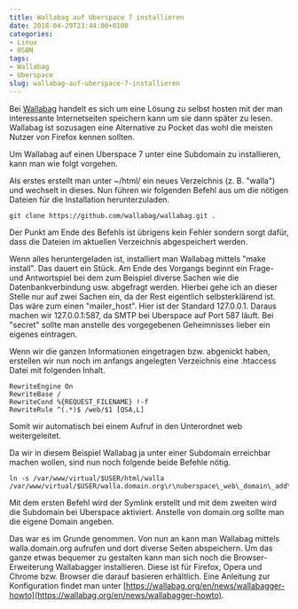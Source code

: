 ```yaml
---
title: Wallabag auf Uberspace 7 installieren
date: 2018-04-29T23:44:00+0100
categories:
- Linux
- OSBN
tags:
- Wallabag
- Uberspace
slug: wallabag-auf-uberspace-7-installieren
---
```

Bei [Wallabag](https://wallabag.org/de) handelt es sich um eine Lösung zu selbst hosten mit der man interessante Internetseiten speichern kann um sie dann später zu lesen. Wallabag ist sozusagen eine Alternative zu Pocket das wohl die meisten Nutzer von Firefox kennen sollten.

Um Wallabag auf einen Uberspace 7 unter eine Subdomain zu installieren, kann man wie folgt vorgehen.

Als erstes erstellt man unter ~/html/ ein neues Verzeichnis (z. B. "walla") und wechselt in dieses. Nun führen wir folgenden Befehl aus um die nötigen Dateien für die Installation herunterzuladen.

<pre class="line-numbers" style="white-space:pre-wrap;">
<code class="language-bash">git clone https://github.com/wallabag/wallabag.git .</code>
</pre>

Der Punkt am Ende des Befehls ist übrigens kein Fehler sondern sorgt dafür, dass die Dateien im aktuellen Verzeichnis abgespeichert werden.

Wenn alles heruntergeladen ist, installiert man Wallabag mittels "make install". Das dauert ein Stück. Am Ende des Vorgangs beginnt ein Frage- und Antwortspiel bei dem zum Beispiel diverse Sachen wie die Datenbankverbindung usw. abgefragt werden. Hierbei gehe ich an dieser Stelle nur auf zwei Sachen ein, da der Rest eigentlich selbsterklärend ist. Das wäre zum einen "mailer_host". Hier ist der Standard 127.0.0.1. Daraus machen wir 127.0.0.1:587, da SMTP bei Uberspace auf Port 587 läuft. Bei "secret" sollte man anstelle des vorgegebenen Geheimnisses lieber ein eigenes eintragen.

Wenn wir die ganzen Informationen eingetragen bzw. abgenickt haben, erstellen wir nun noch im anfangs angelegten Verzeichnis eine .htaccess Datei mit folgenden Inhalt.

<pre class="line-numbers" style="white-space:pre-wrap;">
<code class="language-bash">RewriteEngine On
RewriteBase /
RewriteCond %{REQUEST_FILENAME} !-f
RewriteRule ^(.*)$ /web/$1 [QSA,L]</code>
</pre>

Somit wir automatisch bei einem Aufruf in den Unterordnet web weitergeleitet.

Da wir in diesem Beispiel Wallabag ja unter einer Subdomain erreichbar machen wollen, sind nun noch folgende beide Befehle nötig.

<pre class="line-numbers" style="white-space:pre-wrap;">
<code class="language-bash">ln -s /var/www/virtual/$USER/html/walla /var/www/virtual/$USER/walla.domain.org\r\nuberspace\_web\_domain\_add\_walla.domain.org</code>
</pre>

Mit dem ersten Befehl wird der Symlink erstellt und mit dem zweiten wird die Subdomain bei Uberspace aktiviert. Anstelle von domain.org sollte man die eigene Domain angeben.

Das war es im Grunde genommen. Von nun an kann man Wallabag mittels walla.domain.org aufrufen und dort diverse Seiten abspeichern. Um das ganze etwas bequemer zu gestalten kann man sich noch die Browser-Erweiterung Wallabagger installieren. Diese ist für Firefox, Opera und Chrome bzw. Browser die darauf basieren erhältlich. Eine Anleitung zur Konfiguration findet man unter [https://wallabag.org/en/news/wallabagger-howto](https://wallabag.org/en/news/wallabagger-howto).

